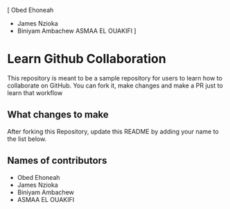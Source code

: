 [ Obed Ehoneah
- James Nzioka
- Biniyam Ambachew
 ASMAA EL OUAKIFI ]

# Learn Github Collaboration
This repository is meant to be a sample repository for users to learn how to collaborate on GitHub. You can fork it, make changes and make a PR just to learn that workflow
 
## What changes to make
After forking this Repository, update this README by adding your name to the list below.

## Names of contributors
- Obed Ehoneah
- James Nzioka
- Biniyam Ambachew
- ASMAA EL OUAKIFI
